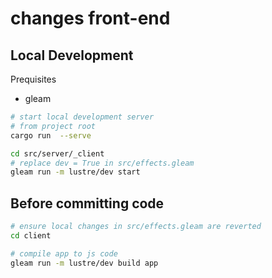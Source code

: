 # changes front-end

Local Development
---

Prequisites

- gleam

```sh
# start local development server
# from project root
cargo run  --serve

cd src/server/_client
# replace dev = True in src/effects.gleam
gleam run -m lustre/dev start
```

Before committing code
---

```sh
# ensure local changes in src/effects.gleam are reverted
cd client

# compile app to js code
gleam run -m lustre/dev build app
```

